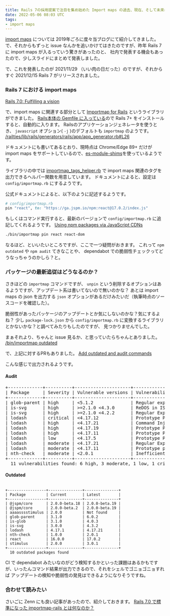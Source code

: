 ```yaml
---
title: Rails 7の採用提案で注目を集め始めた Import maps の過去、現在、そして未来について...
date: 2022-05-06 08:03 UTC
tags: 
- import maps
---
```


[import maps](https://github.com/WICG/import-maps) については 2019年ごろに度々当ブログにて紹介してきました。
で、それからもずっと issue なんかを追いかけてはきたのですが、昨年 Rails 7 に import maps が入るっていう驚きがあったのと、
社内で発表する機会もあったので、少しスライドにまとめて発表しました。

<script async class="speakerdeck-embed" data-id="eb44656534a14719bfcb2847d29cf690" data-ratio="1.33333333333333" src="//speakerdeck.com/assets/embed.js"></script>

で、これを発表したのが 2021/11/29 （いい肉の日だった）のですが、それからすぐ 2021/12/15 Rails 7 がリリースされました。

### Rails 7 における import maps

[Rails 7.0: Fulfilling a vision](https://rubyonrails.org/2021/12/15/Rails-7-fulfilling-a-vision)

で、import maps に関連する部分として [Importmap for Rails](https://github.com/rails/importmap-rails) というライブラリができました。
[Rails本体の Gemfile に入っている](https://github.com/rails/rails/blob/main/Gemfile#L24)ので Rails 7+ をインストールすると、自動的に入ります。
Railsのアプリケーションジェネレータを使うとき、 `javascript` オプション( `-j` )のデフォルトも `importmap` のようです。
[/railties/lib/rails/generators/rails/app/app_generator.rb#L26](https://github.com/rails/rails/blob/2a98e28a31d3b9a720c4a9571c23b40433a035df/railties/lib/rails/generators/rails/app/app_generator.rb#L260)

ドキュメントにも書いてあるとおり、現時点は Chrome/Edge 89+ だけが import maps をサポートしているので、[es-module-shims](https://github.com/guybedford/es-module-shims)を使っているようです。

ライブラリの中では [importmap_tags_helper.rb](https://github.com/rails/importmap-rails/blob/main/app/helpers/importmap/importmap_tags_helper.rb) で import maps 関連のタグを出力できるヘルパー関数を用意しています。
ドキュメントによると、設定は `config/importmap.rb` にするようです。

公式ドキュメントによると、以下のように記述するようです。

```ruby
# config/importmap.rb
pin "react", to: "https://ga.jspm.io/npm:react@17.0.2/index.js"
```

もしくはコマンド実行すると、最新のバージョンで `config/importmap.rb` に追記してくれるようです。
[Using npm packages via JavaScript CDNs](https://github.com/rails/importmap-rails#using-npm-packages-via-javascript-cdns)

```bash
./bin/importmap pin react react-dom
```

なるほど、といいたいところですが、ここで一つ疑問がおきます。
これって `npm outdated` や `npm audit` てきなことや、 dependabot での脆弱性チェックってどうなっちゃうのかしら？と。

### パッケージの最新追従はどうなるのか？

さきほどの `importmap` コマンドですが、 `unpin` という削除するオプションはあるようですが、アップデート系は書いてないので無いのかな？
あとは import maps の json を出力する `json` オプションがあるだけみたいだ（執筆時点のソースコードを確認した）。

脆弱性があったパッケージのアップデートとか気にしないのかな？気にするよね？
少し `package-lock.json` から `config/importmap.rb` に変換するライブラリとかないかな？と調べてみたりもしたのですが、
見つかりませんでした。

まぁそれより、ちゃんと issue 見るか、と思っていたらちゃんとありました。
[/bin/importmap outdated](https://github.com/rails/importmap-rails/issues/19)

で、上記に対するPRもありました。
[Add outdated and audit commands](https://github.com/rails/importmap-rails/pull/109)

こんな感じで出力されるようです。

#### Audit

<pre>
+-------------+----------+---------------------+--------------------------------------------------------+
| Package     | Severity | Vulnerable versions | Vulnerability                                          |
+-------------+----------+---------------------+--------------------------------------------------------+
| glob-parent | high     | <5.1.2              | Regular expression denial of service                   |
| is-svg      | high     | >=2.1.0 <4.3.0      | ReDOS in IS-SVG                                        |
| is-svg      | high     | >=2.1.0 <4.2.2      | Regular Expression Denial of Service (ReDoS)           |
| lodash      | critical | <4.17.12            | Prototype Pollution in lodash                          |
| lodash      | high     | <4.17.21            | Command Injection in lodash                            |
| lodash      | high     | <4.17.19            | Prototype Pollution in lodash                          |
| lodash      | high     | <4.17.11            | Prototype Pollution in lodash                          |
| lodash      | low      | <4.17.5             | Prototype Pollution in lodash                          |
| lodash      | moderate | <4.17.21            | Regular Expression Denial of Service (ReDoS) in lodash |
| lodash      | moderate | <4.17.11            | Prototype pollution in lodash                          |
| nth-check   | moderate | <2.0.1              | Inefficient Regular Expression Complexity in nth-check |
+-------------+----------+---------------------+--------------------------------------------------------+
  11 vulnerabilities found: 6 high, 3 moderate, 1 low, 1 critical
</pre>

#### Outdated

<pre><code>
+-----------------+---------------+---------------+
| Package         | Current       | Latest        |
+-----------------+---------------+---------------+
| @jspm/core      | 2.0.0-beta.18 | 2.0.0-beta.19 |
| @jspm/core      | 2.0.0-beta.2  | 2.0.0-beta.19 |
| aaaasssstimulus | 2.0.0         | Not found     |
| glob-parent     | 3.1.0         | 6.0.2         |
| is-glob         | 3.1.0         | 4.0.3         |
| is-svg          | 3.0.0         | 4.3.2         |
| lodash          | 4.17.1        | 4.17.21       |
| nth-check       | 1.0.0         | 2.0.1         |
| react           | 16.0.0        | 17.0.2        |
| stimulus        | 2.0.0         | 3.0.1         |
+-----------------+---------------+---------------+
  10 outdated packages found
</code></pre>

CI で dependabot みたいなのがどう検知するかといった課題はあるかもですが、いったんコマンド結果が出力できるので、それをシェルでゴニョゴニョすれば
アップデートの検知や脆弱性の発見はできるようになりそうですね。

### 合わせて読みたい

さいごに Zenn にも良い記事があったので、紹介しておきます。
[Rails 7.0 で標準になった importmap-rails とは何なのか？](https://zenn.dev/takeyuweb/articles/996adfac0d58fb)

